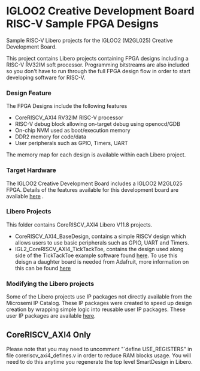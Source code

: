 # IGLOO2 Creative Development Board RISC-V Sample FPGA Designs 
Sample RISC-V Libero projects for the IGLOO2 (M2GL025) Creative Development Board.

This project contains Libero projects containing FPGA designs including a RISC-V RV32IM soft processor. Programming bitstreams are also included so you don't have to run through the full FPGA design flow in order to start developing software for RISC-V.

### Design Feature
The FPGA Designs include the following features
* CoreRISCV_AXI4 RV32IM RISC-V processor 
* RISC-V debug block allowing on-target debug using openocd/GDB
* On-chip NVM used as boot/execution memory
* DDR2 memory for code/data
* User peripherals such as GPIO, Timers, UART

The memory map for each design is available within each Libero project.

### Target Hardware
The IGLOO2 Creative Development Board includes a IGLOO2 M2GL025 FPGA. Details of the features available for this development board are available [here](https://www.microsemi.com/products/fpga-soc/design-resources/dev-kits/smartfusion2/future-creative-board) .

### Libero Projects
This folder contains CoreRISCV_AXI4 Libero V11.8 projects.

* CoreRISCV_AXI4_BaseDesign, contains a simple RISCV design which allows users to use basic peripherals such as GPIO, UART and Timers. 
* IGL2_CoreRISCV_AXI4_TickTackToe, contains the design used along side of the TickTackToe example software found [here](https://github.com/RISCV-on-Microsemi-FPGA/M2GL025-Creative-Board/tree/master/ExampleSoftware). To use this deisgn a daughter board is needed from Adafruit, more information on this can be found [here](https://www.adafruit.com/product/1651)

### Modifying the Libero projects
Some of the Libero projects use IP packages not directly available from the Microsemi IP Catalog. These IP packages were created to speed up design creation by wrapping simple logic into reusable user IP packages.
These user IP packages are available [here](https://github.com/RISCV-on-Microsemi-FPGA/riscv-junk-drawer/tree/master/IP-packages).

## CoreRISCV_AXI4 Only
Please note that you may need to uncomment "`define USE_REGISTERS" in file coreriscv_axi4_defines.v in order to reduce RAM blocks usage. You will need to do this anytime you regenerate the top level SmartDesign in Libero.
